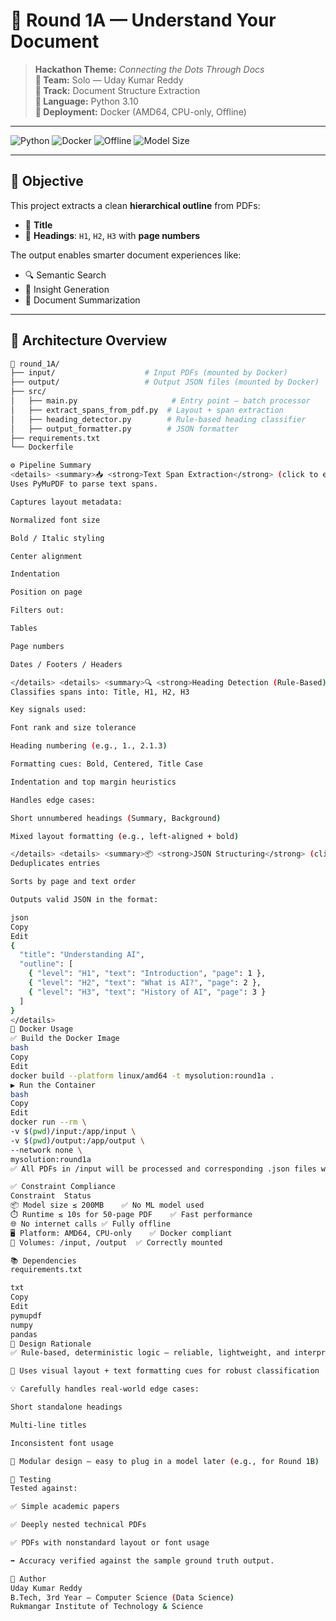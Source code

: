 # 📄 Round 1A — Understand Your Document

> **Hackathon Theme:** *Connecting the Dots Through Docs*  
> **👤 Team:** Solo — Uday Kumar Reddy  
> **🎯 Track:** Document Structure Extraction  
> **🧠 Language:** Python 3.10  
> **🐳 Deployment:** Docker (AMD64, CPU-only, Offline)

---

![Python](https://img.shields.io/badge/Python-3.10-blue)
![Docker](https://img.shields.io/badge/Docker-Ready-brightgreen)
![Offline](https://img.shields.io/badge/Network-Offline-lightgrey)
![Model Size](https://img.shields.io/badge/Model-None--Used-green)

---

## 🧠 Objective

This project extracts a clean **hierarchical outline** from PDFs:

- 📌 **Title**
- 📑 **Headings**: `H1`, `H2`, `H3` with **page numbers**

The output enables smarter document experiences like:

- 🔍 Semantic Search  
- 🧠 Insight Generation  
- 📄 Document Summarization

---

## 🧱 Architecture Overview

```bash
📂 round_1A/
├── input/                    # Input PDFs (mounted by Docker)
├── output/                   # Output JSON files (mounted by Docker)
├── src/
│   ├── main.py                     # Entry point — batch processor
│   ├── extract_spans_from_pdf.py  # Layout + span extraction
│   ├── heading_detector.py        # Rule-based heading classifier
│   ├── output_formatter.py        # JSON formatter
├── requirements.txt
└── Dockerfile

⚙️ Pipeline Summary
<details> <summary>📥 <strong>Text Span Extraction</strong> (click to expand)</summary>
Uses PyMuPDF to parse text spans.

Captures layout metadata:

Normalized font size

Bold / Italic styling

Center alignment

Indentation

Position on page

Filters out:

Tables

Page numbers

Dates / Footers / Headers

</details> <details> <summary>🔍 <strong>Heading Detection (Rule-Based)</strong> (click to expand)</summary>
Classifies spans into: Title, H1, H2, H3

Key signals used:

Font rank and size tolerance

Heading numbering (e.g., 1., 2.1.3)

Formatting cues: Bold, Centered, Title Case

Indentation and top margin heuristics

Handles edge cases:

Short unnumbered headings (Summary, Background)

Mixed layout formatting (e.g., left-aligned + bold)

</details> <details> <summary>📦 <strong>JSON Structuring</strong> (click to expand)</summary>
Deduplicates entries

Sorts by page and text order

Outputs valid JSON in the format:

json
Copy
Edit
{
  "title": "Understanding AI",
  "outline": [
    { "level": "H1", "text": "Introduction", "page": 1 },
    { "level": "H2", "text": "What is AI?", "page": 2 },
    { "level": "H3", "text": "History of AI", "page": 3 }
  ]
}
</details>
🐳 Docker Usage
✅ Build the Docker Image
bash
Copy
Edit
docker build --platform linux/amd64 -t mysolution:round1a .
▶️ Run the Container
bash
Copy
Edit
docker run --rm \
-v $(pwd)/input:/app/input \
-v $(pwd)/output:/app/output \
--network none \
mysolution:round1a
✅ All PDFs in /input will be processed and corresponding .json files will be saved in /output.

✅ Constraint Compliance
Constraint	Status
📦 Model size ≤ 200MB	✅ No ML model used
⏱️ Runtime ≤ 10s for 50-page PDF	✅ Fast performance
🌐 No internet calls	✅ Fully offline
🖥️ Platform: AMD64, CPU-only	✅ Docker compliant
📁 Volumes: /input, /output	✅ Correctly mounted

📚 Dependencies
requirements.txt

txt
Copy
Edit
pymupdf
numpy
pandas
🧠 Design Rationale
✅ Rule-based, deterministic logic — reliable, lightweight, and interpretable

🧠 Uses visual layout + text formatting cues for robust classification

💡 Carefully handles real-world edge cases:

Short standalone headings

Multi-line titles

Inconsistent font usage

🔧 Modular design — easy to plug in a model later (e.g., for Round 1B)

🧪 Testing
Tested against:

✅ Simple academic papers

✅ Deeply nested technical PDFs

✅ PDFs with nonstandard layout or font usage

➡️ Accuracy verified against the sample ground truth output.

🙌 Author
Uday Kumar Reddy
B.Tech, 3rd Year — Computer Science (Data Science)
Rukmangar Institute of Technology & Science
